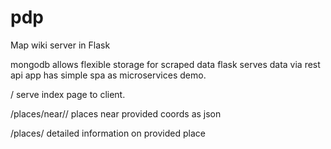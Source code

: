 # pdp
Map wiki server in Flask

mongodb allows flexible storage for scraped data
flask serves data via rest api
app has simple spa as microservices demo.

/
serve index page to client.

/places/near/<lng>/<lat>
places near provided coords as json

/places/<id>
detailed information on provided place

